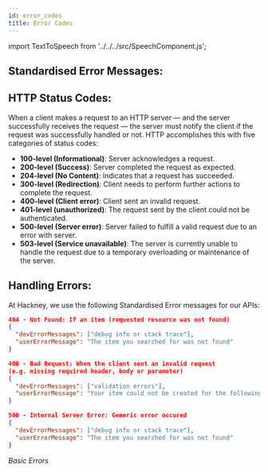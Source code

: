 ```yaml
---
id: error_codes
title: Error Codes
---
```


import TextToSpeech from '../../../src/SpeechComponent.js';

<TextToSpeech>

##  Standardised Error Messages:

##  HTTP Status Codes:

When a client makes a request to an HTTP server — and the server successfully receives the request — the server must notify the client if the request was successfully handled or not. HTTP accomplishes this with five categories of status codes:
- **100-level (Informational)**: Server acknowledges a request.
- **200-level (Success)**: Server completed the request as expected.
- **204-level (No Content)**: indicates that a request has succeeded.
- **300-level (Redirection)**: Client needs to perform further actions to complete the request.
- **400-level (Client error)**: Client sent an invalid request.
- **401-level (unauthorized)**: The request sent by the client could not be authenticated.
- **500-level (Server error)**: Server failed to fulfill a valid request due to an error with server.
- **503-level (Service unavailable)**: The server is currently unable to handle the request due to a temporary overloading or maintenance of the server.

##  Handling Errors:

At Hackney, we use the following Standardised Error messages for our APIs:

```json
404 - Not Found: If an item (requested resource was not found)
{
  "devErrorMessages": ["debug info or stack trace"],
  "userErrorMessage": "The item you searched for was not found"
}

400 - Bad Request: When the client sent an invalid request 
(e.g. missing required header, body or parameter)
{
  "devErrorMessages": ["validation errors"],
  "userErrorMessage": "Your item could not be created for the following reasons..."
}

500 - Internal Server Error: Generic error occured
{
  "devErrorMessages": ["debug info or stack trace"],
  "userErrorMessage": "The item you searched for was not found"
}
```
_Basic Errors_

</TextToSpeech>